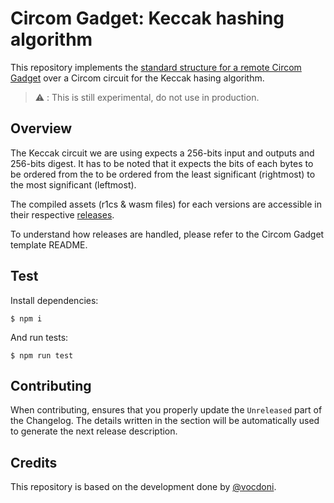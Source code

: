 # Circom Gadget: Keccak hashing algorithm

This repository implements the [standard structure for a remote Circom Gadget](https://github.com/lurk-lab/template-circom-gadget)
over a Circom circuit for the Keccak hasing algorithm.

> ⚠️ : This is still experimental, do not use in production.

## Overview

The Keccak circuit we are using expects a 256-bits input and outputs and 256-bits digest. It has to be noted that it expects
the bits of each bytes to be ordered from the to be ordered from the least significant (rightmost) to the most significant 
(leftmost).

The compiled assets (r1cs & wasm files) for each versions are accessible in their respective
[releases](https://github.com/lurk-lab/keccak-circom-gadget/releases).

To understand how releases are handled, please refer to the Circom Gadget template README.

## Test

Install dependencies:
```shell
$ npm i
```

And run tests:
```shell
$ npm run test
```

## Contributing

When contributing, ensures that you properly update the `Unreleased` part of the Changelog. The details written in the section
will be automatically used to generate the next release description.

## Credits

This repository is based on the development done by [@vocdoni](https://github.com/vocdoni/keccak256-circom/).